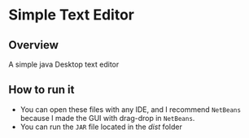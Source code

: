 # Simple Text Editor
## Overview
A simple java Desktop text editor

## How to run it
* You can open these files with any IDE, and I recommend `NetBeans` because I made the GUI with drag-drop in `NetBeans`.
* You can run the `JAR` file located in the _dist_ folder
